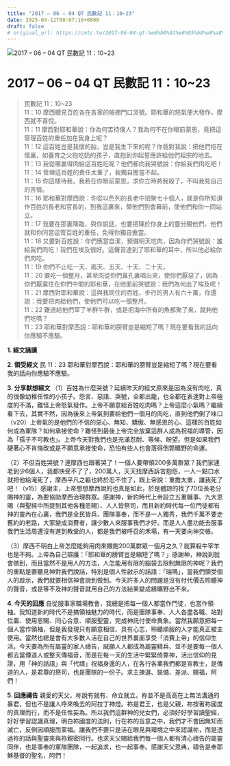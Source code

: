```yaml
---
title: "2017 – 06 – 04 QT 民數記 11：10~23"
date: 2025-04-12T00:07:18+0800
draft: false
# original_url: https://cmtc.tw/2017-06-04-qt-%e6%b0%91%e6%95%b8%e8%a8%98-11%ef%bc%9a1023
---
```


![2017 – 06 – 04 QT 民數記 11：10\~23](/images/qt.jpg   "2017 – 06 – 04 QT 民數記 11：10\~23")

# 2017 – 06 – 04 QT 民數記 11：10\~23

> 民數記 11：10\~23  
> 11：10 摩西聽見百姓各在各家的帳棚門口哭號。耶和華的怒氣便大發作，摩西就不喜悅。  
> 11：11 摩西對耶和華說：你為何苦待僕人？我為何不在你眼前蒙恩，竟把這管理百姓的重任加在我身上呢？  
> 11：12 這百姓豈是我懷的胎，豈是我生下來的呢？你竟對我說：把他們抱在懷裏，如養育之父抱吃奶的孩子，直抱到你起誓應許給他們祖宗的地去。  
> 11：13 我從哪裏得肉給這百姓吃呢？他們都向我哭號說：你給我們肉吃吧！  
> 11：14 管理這百姓的責任太重了，我獨自擔當不起。  
> 11：15 你這樣待我，我若在你眼前蒙恩，求你立時將我殺了，不叫我見自己的苦情。  
> 11：16 耶和華對摩西說：你從以色列的長老中招聚七十個人，就是你所知道作百姓的長老和官長的，到我這裏來，領他們到會幕前，使他們和你一同站立。  
> 11：17 我要在那裏降臨，與你說話，也要把降於你身上的靈分賜他們，他們就和你同當這管百姓的重任，免得你獨自擔當。  
> 11：18 又要對百姓說：你們應當自潔，預備明天吃肉，因為你們哭號說：誰給我們肉吃！我們在埃及很好。這聲音達到了耶和華的耳中，所以他必給你們肉吃。  
> 11：19 你們不止吃一天、兩天、五天、十天、二十天，  
> 11：20 要吃一個整月，甚至肉從你們鼻孔裏噴出來，使你們厭惡了，因為你們厭棄住在你們中間的耶和華，在他面前哭號說：我們為何出了埃及呢！  
> 11：21 摩西對耶和華說：這與我同住的百姓、步行的男人有六十萬，你還說：我要把肉給他們，使他們可以吃一個整月。  
> 11：22 難道給他們宰了羊群牛群，或是把海中所有的魚都聚了來，就夠他們吃嗎？  
> 11：23 耶和華對摩西說：耶和華的膀臂豈是縮短了嗎？現在要看我的話向你應驗不應驗。

**1. 經文誦讀**

**2. 領受經文**
民 11：23 耶和華對摩西說：耶和華的膀臂豈是縮短了嗎？現在要看我的話向你應驗不應驗。

**3. 分享默想經文**
（1）百姓為什麼哭號？延續昨天的經文原來是因為沒有肉吃，真的很像幼稚任性的小孩子。怨言、惡語、哭號，全都出籠，也全都在表達對上帝極度的不滿，難怪上帝怒氣發作。上帝不願意給百姓吃肉嗎？上帝這麼小氣嗎？繼續看下去，其實不然，因為後來上帝氣到要給他們一個月的肉吃，直到他們倒了味口（v20）上帝氣的是他們的不信的惡心、無知、驕傲、無感恩的心、這樣的百姓如何成為軍隊？如何承接使命？難怪到最後上帝完全放棄這群人成為祝福的導管，因為「孺子不可教也」。上帝今天對我們也是充滿忍耐、等候、盼望。但是如果我們硬著心不肯悔改或是不願意承接使命，恐怕有些人也會落得倒斃曠野的命運。

（2）不但百姓哭號？連摩西也跟著哭了！一個人要帶領200多萬群眾？我們家連老到少6個人，我都快受不了了，200萬人，天天找摩西訴苦抱怨，一人一點口水就把他給淹死了，摩西平凡之軀也終於忍不住了，跟上帝說：重擔太重，讓我死了吧！（v15）感謝主，上帝想想摩西說的也真是如此，於是體諒的找了70位長老分賜神的靈，為要協助摩西治理群眾。感謝神，新約時代上帝設立五重職事、九大恩賜（與聖經中所提到其他各種恩賜）、人人皆祭司，而且新約時代每一位門徒都有神的靈內在心裏，我們是全民皆兵、團隊事奉，而不是一人獨秀，我們千萬不要走舊約的老路，大家變成消費者，讓少數人來服事我們才好。而是人人盡功能去服事我們生活周遭沒有進到教堂的人，都是我們被呼召的禾場，有一天要向神交帳。

（3）摩西不明白上帝怎麼能夠用肉來餵飽200萬群眾一個月之久？就算殺牛宰羊也是不夠。上帝為自己辯護：「耶和華的膀臂豈是縮短了嗎？」感謝神，神說到就會做到，而且當然不是用人的方法，人怎能用有限的腦袋去限制無限的神呢？我們的重點是要聽見神對我們說話，特別是個人性啟示的話語：「瑞嗎」，當我們領受個人的啟示，我們就要相信神會說到做到。今天許多人的問題是沒有付代價去聆聽神的聲音，或是等不及神的聲音就用自己的方法結果變成繞曠野出不來。

**4. 今天的回應**
自從服事家職場教會，我總是把每一個人都當作門徒，也當作領袖。我知道新約時代不是搞領袖魅力的時代，而是團隊事奉、人人各盡各職、站對位置、使用恩賜、同心合意、順服聖靈，完成神託付使命異象。當然我願意把每一個人當作領袖，但是我發現只有願意相信、具有心志，聆聽順服的人才能真正被主使用。當然也總是會有大多數人活在自己的世界裏面享受「消費上帝」的信仰生活。今天要為所有屬靈的家人禱告，誠願人人都成為屬靈精兵、並不是要每一個人都去當傳道人或整天傳福音，而是在每一天的生活中緊緊倚靠神，活出信仰的見證，用「神的話語」與「代禱」祝福身邊的人，在各行各業我們都是宣教士，是傳道的人，是君尊的祭司，也是團隊的一份子。求主揀選、裝備、差派、賜福，阿們！

**5. 回應禱告**
親愛的天父，祢說有就有、命立就立。祢並不是高高在上無法溝通的暴君，但也不是讓人呼來喚去的阿拉丁神燈。祢是君王，也是父親，祢按著祢國度的真理而行，而不是任性妄為。所以我們這群神的兒女們，必須好好學習讀聖經，好好學習認識真理，明白祢國度的法則，行在祢的旨意之中，我們才不會因無知而滅亡，反倒因順服而蒙福。讓我們不要只是活在眼見與環境之中來認識祢，而是透過祢的話與聖靈來與祢親密同行。也求天父賜給我們每一個人都有清心禱告的屬靈同伴，也是事奉的軍隊團隊，一起追求，也一起事奉。感謝天父恩典，禱告是奉耶穌基督的聖名，阿們！
